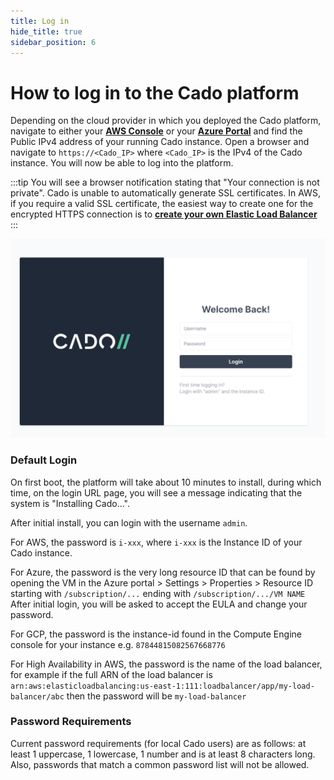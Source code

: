 ```yaml
---
title: Log in
hide_title: true
sidebar_position: 6
---
```



# How to log in to the Cado platform

Depending on the cloud provider in which you deployed the Cado platform, navigate to either your **[AWS Console]( https://console.aws.amazon.com)** or your **[Azure Portal](https://portal.azure.com)** and find the Public IPv4 address of your running Cado instance.  Open a browser and navigate to `https://<Cado_IP>` where `<Cado_IP>` is the IPv4 of the Cado instance.  You will now be able to log into the platform. 

:::tip 
You will see a browser notification stating that "Your connection is not private". Cado is unable to automatically generate SSL certificates. In AWS, if you require a valid SSL certificate, the easiest way to create one for the encrypted HTTPS connection is to **[create your own Elastic Load Balancer](../deploy/aws/networking/aws-load-balancer.md)**
:::

![Login Page](/img/login.png)

### Default Login
On first boot, the platform will take about 10 minutes to install, during which time, on the login URL page, you will see a message indicating that the system is "Installing Cado...".

After initial install, you can login with the username `admin`.

For AWS, the password is `i-xxx`, where `i-xxx` is the Instance ID of your Cado instance.

For Azure, the password is the very long resource ID that can be found by opening the VM in the Azure portal > Settings > Properties > Resource ID starting with  `/subscription/...` ending with `/subscription/.../VM NAME`  After initial login, you will be asked to accept the EULA and change your password.

For GCP, the password is the instance-id found in the Compute Engine console for your instance e.g. `87844815082567668776`

For High Availability in AWS, the password is the name of the load balancer, for example if the full ARN of the load balancer is `arn:aws:elasticloadbalancing:us-east-1:111:loadbalancer/app/my-load-balancer/abc` then the password will be `my-load-balancer`

### Password Requirements
Current password requirements (for local Cado users) are as follows: at least 1 uppercase, 1 lowercase, 1 number and is at least 8 characters long. Also, passwords that match a common password list will not be allowed. 
